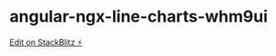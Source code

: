 # angular-ngx-line-charts-whm9ui

[Edit on StackBlitz ⚡️](https://stackblitz.com/edit/angular-ngx-line-charts-whm9ui)